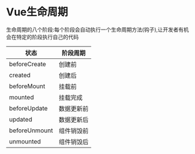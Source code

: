 # Vue生命周期

生命周期的八个阶段:每个阶段会自动执行一个生命周期方法(钩子),让开发者有机会在特定的阶段执行自己的代码

| 状态            | 阶段周期  |
|---------------|-------|
| beforeCreate  | 创建前   |
| created       | 创建后   |
| beforeMount   | 挂载前   |
| mounted       | 挂载完成  |
| beforeUpdate  | 数据更新前 |
| updated       | 数据更新后 |
| beforeUnmount | 组件销毁前 |
| unmounted     | 组件销毁后 |
